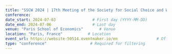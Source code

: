 ```yaml
---
title: "SSCW 2024 | 17th Meeting of the Society for Social Choice and Welfare"                     # Conference name
conference:
date_start: 2024-07-03                # First day (YYYY-MM-DD)
date_end: 2024-07-06                  # Last day
venue: "Paris School of Economics"       # Venue 
location: "Paris, France"           # Location
event_url: https://website-50514.eventmaker.io/en                 # Official website
type: "conference"                   # Required for filtering
---
```


